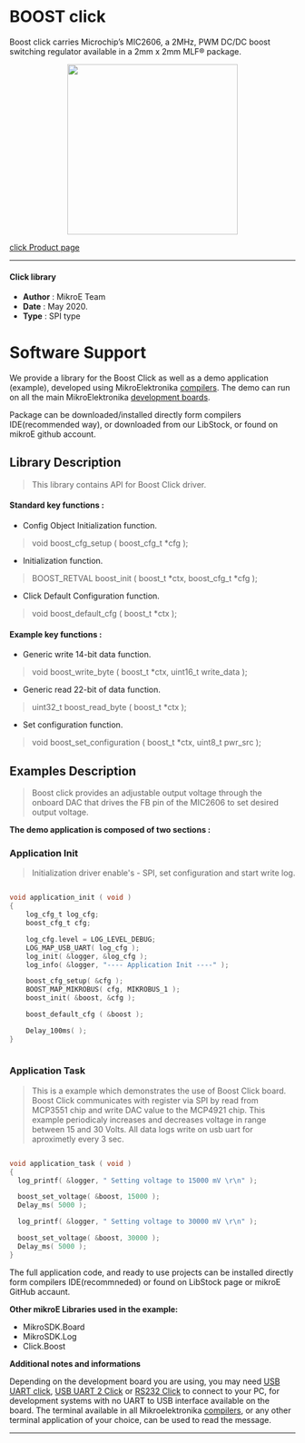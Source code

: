 
# BOOST click

Boost click carries Microchip’s MIC2606, a 2MHz, PWM DC/DC boost switching regulator available in a 2mm x 2mm MLF® package.

<p align="center">
  <img src="http://download.mikroe.com/images/click_for_ide/boost_click.png" height=300px>
</p>

[click Product page](<https://www.mikroe.com/boost-click>)

---


#### Click library 

- **Author**        : MikroE Team
- **Date**          : May 2020.
- **Type**          : SPI type


# Software Support

We provide a library for the Boost Click 
as well as a demo application (example), developed using MikroElektronika 
[compilers](http://shop.mikroe.com/compilers). 
The demo can run on all the main MikroElektronika [development boards](http://shop.mikroe.com/development-boards).

Package can be downloaded/installed directly form compilers IDE(recommended way), or downloaded from our LibStock, or found on mikroE github account. 

## Library Description

> This library contains API for Boost Click driver.

#### Standard key functions :

- Config Object Initialization function.
> void boost_cfg_setup ( boost_cfg_t *cfg ); 
 
- Initialization function.
> BOOST_RETVAL boost_init ( boost_t *ctx, boost_cfg_t *cfg );

- Click Default Configuration function.
> void boost_default_cfg ( boost_t *ctx );


#### Example key functions :

- Generic write 14-bit data function.
> void boost_write_byte ( boost_t *ctx, uint16_t write_data );
 
- Generic read 22-bit of data function.
> uint32_t boost_read_byte ( boost_t *ctx );

- Set configuration function.
> void boost_set_configuration ( boost_t *ctx, uint8_t pwr_src );

## Examples Description

> Boost click provides an adjustable output voltage through the onboard DAC that drives the FB pin of the MIC2606 to set desired output voltage.

**The demo application is composed of two sections :**

### Application Init 

> Initialization driver enable's - SPI, set configuration and start write log. 

```c

void application_init ( void )
{
    log_cfg_t log_cfg;
    boost_cfg_t cfg;

    log_cfg.level = LOG_LEVEL_DEBUG;
    LOG_MAP_USB_UART( log_cfg );
    log_init( &logger, &log_cfg );
    log_info( &logger, "---- Application Init ----" );

    boost_cfg_setup( &cfg );
    BOOST_MAP_MIKROBUS( cfg, MIKROBUS_1 );
    boost_init( &boost, &cfg );

    boost_default_cfg ( &boost );

    Delay_100ms( );
}
  
```

### Application Task

> This is a example which demonstrates the use of Boost Click board.
  Boost Click communicates with register via SPI by read from MCP3551 chip and write DAC value to the MCP4921 chip.
  This example periodicaly increases and decreases voltage in range between 15 and 30 Volts.
  All data logs write on usb uart for aproximetly every 3 sec. 

```c

void application_task ( void )
{
  log_printf( &logger, " Setting voltage to 15000 mV \r\n" );

  boost_set_voltage( &boost, 15000 );
  Delay_ms( 5000 );

  log_printf( &logger, " Setting voltage to 30000 mV \r\n" );

  boost_set_voltage( &boost, 30000 );
  Delay_ms( 5000 );
}  

```

The full application code, and ready to use projects can be  installed directly form compilers IDE(recommneded) or found on LibStock page or mikroE GitHub accaunt.

**Other mikroE Libraries used in the example:** 

- MikroSDK.Board
- MikroSDK.Log
- Click.Boost

**Additional notes and informations**

Depending on the development board you are using, you may need 
[USB UART click](http://shop.mikroe.com/usb-uart-click), 
[USB UART 2 Click](http://shop.mikroe.com/usb-uart-2-click) or 
[RS232 Click](http://shop.mikroe.com/rs232-click) to connect to your PC, for 
development systems with no UART to USB interface available on the board. The 
terminal available in all Mikroelektronika 
[compilers](http://shop.mikroe.com/compilers), or any other terminal application 
of your choice, can be used to read the message.



---
